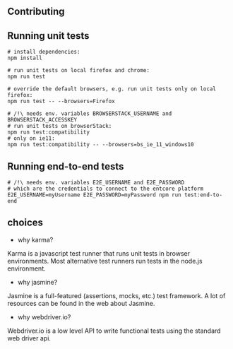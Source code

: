 Contributing
---

## Running unit tests

```shell
# install dependencies:
npm install

# run unit tests on local firefox and chrome:
npm run test

# override the default browsers, e.g. run unit tests only on local firefox:
npm run test -- --browsers=Firefox

# /!\ needs env. variables BROWSERSTACK_USERNAME and BROWSERSTACK_ACCESSKEY
# run unit tests on browserStack:
npm run test:compatibility
# only on ie11:
npm run test:compatibility -- --browsers=bs_ie_11_windows10
```

## Running end-to-end tests

```shell
# /!\ needs env. variables E2E_USERNAME and E2E_PASSWORD
# which are the credentials to connect to the entcore platform
E2E_USERNAME=myUsername E2E_PASSWORD=myPassword npm run test:end-to-end
```


## choices

- why karma?

Karma is a javascript test runner that runs unit tests in browser environments.
Most alternative test runners run tests in the node.js environment.

- why jasmine?

Jasmine is a full-featured (assertions, mocks, etc.) test framework.
A lot of resources can be found in the web about Jasmine.

- why webdriver.io?

Webdriver.io is a low level API to write functional tests using the standard web driver api.

